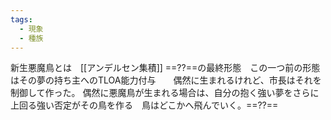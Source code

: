 ```yaml
---
tags:
  - 現象
  - 種族
---
```


新生悪魔鳥とは　[[アンデルセン集積]]  ==??==の最終形態　この一つ前の形態はその夢の持ち主へのTLOA能力付与　　偶然に生まれるけれど、市長はそれを制御して作った。
偶然に悪魔鳥が生まれる場合は、自分の抱く強い夢をさらに上回る強い否定がその鳥を作る　鳥はどこかへ飛んでいく。==??==